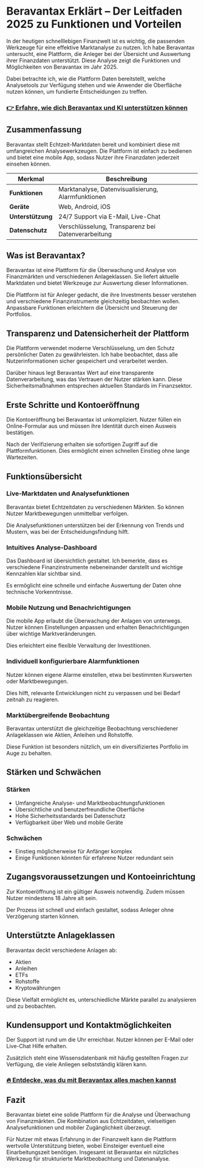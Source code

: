 # Beravantax Erklärt – Der Leitfaden 2025 zu Funktionen und Vorteilen
   

In der heutigen schnelllebigen Finanzwelt ist es wichtig, die passenden Werkzeuge für eine effektive Marktanalyse zu nutzen. Ich habe Beravantax untersucht, eine Plattform, die Anleger bei der Übersicht und Auswertung ihrer Finanzdaten unterstützt. Diese Analyse zeigt die Funktionen und Möglichkeiten von Beravantax im Jahr 2025.  

Dabei betrachte ich, wie die Plattform Daten bereitstellt, welche Analysetools zur Verfügung stehen und wie Anwender die Oberfläche nutzen können, um fundierte Entscheidungen zu treffen.  

### [👉 Erfahre, wie dich Beravantax und KI unterstützen können](https://t.co/Uuf7t2AoxY)
## Zusammenfassung  

Beravantax stellt Echtzeit-Marktdaten bereit und kombiniert diese mit umfangreichen Analysewerkzeugen. Die Plattform ist einfach zu bedienen und bietet eine mobile App, sodass Nutzer ihre Finanzdaten jederzeit einsehen können.  

| Merkmal                 | Beschreibung                                  |
|-------------------------|-----------------------------------------------|
| **Funktionen**          | Marktanalyse, Datenvisualisierung, Alarmfunktionen |
| **Geräte**              | Web, Android, iOS                             |
| **Unterstützung**       | 24/7 Support via E-Mail, Live-Chat           |
| **Datenschutz**         | Verschlüsselung, Transparenz bei Datenverarbeitung |

## Was ist Beravantax?  

Beravantax ist eine Plattform für die Überwachung und Analyse von Finanzmärkten und verschiedenen Anlageklassen. Sie liefert aktuelle Marktdaten und bietet Werkzeuge zur Auswertung dieser Informationen.  

Die Plattform ist für Anleger gedacht, die ihre Investments besser verstehen und verschiedene Finanzinstrumente gleichzeitig beobachten wollen. Anpassbare Funktionen erleichtern die Übersicht und Steuerung der Portfolios.  

## Transparenz und Datensicherheit der Plattform  

Die Plattform verwendet moderne Verschlüsselung, um den Schutz persönlicher Daten zu gewährleisten. Ich habe beobachtet, dass alle Nutzerinformationen sicher gespeichert und verarbeitet werden.  

Darüber hinaus legt Beravantax Wert auf eine transparente Datenverarbeitung, was das Vertrauen der Nutzer stärken kann. Diese Sicherheitsmaßnahmen entsprechen aktuellen Standards im Finanzsektor.  

## Erste Schritte und Kontoeröffnung  

Die Kontoeröffnung bei Beravantax ist unkompliziert. Nutzer füllen ein Online-Formular aus und müssen ihre Identität durch einen Ausweis bestätigen.  

Nach der Verifizierung erhalten sie sofortigen Zugriff auf die Plattformfunktionen. Dies ermöglicht einen schnellen Einstieg ohne lange Wartezeiten.  

## Funktionsübersicht  

### Live-Marktdaten und Analysefunktionen  

Beravantax bietet Echtzeitdaten zu verschiedenen Märkten. So können Nutzer Marktbewegungen unmittelbar verfolgen.  

Die Analysefunktionen unterstützen bei der Erkennung von Trends und Mustern, was bei der Entscheidungsfindung hilft.  

### Intuitives Analyse-Dashboard  

Das Dashboard ist übersichtlich gestaltet. Ich bemerkte, dass es verschiedene Finanzinstrumente nebeneinander darstellt und wichtige Kennzahlen klar sichtbar sind.  

Es ermöglicht eine schnelle und einfache Auswertung der Daten ohne technische Vorkenntnisse.  

### Mobile Nutzung und Benachrichtigungen  

Die mobile App erlaubt die Überwachung der Anlagen von unterwegs. Nutzer können Einstellungen anpassen und erhalten Benachrichtigungen über wichtige Marktveränderungen.  

Dies erleichtert eine flexible Verwaltung der Investitionen.  

### Individuell konfigurierbare Alarmfunktionen  

Nutzer können eigene Alarme einstellen, etwa bei bestimmten Kurswerten oder Marktbewegungen.  

Dies hilft, relevante Entwicklungen nicht zu verpassen und bei Bedarf zeitnah zu reagieren.  

### Marktübergreifende Beobachtung  

Beravantax unterstützt die gleichzeitige Beobachtung verschiedener Anlageklassen wie Aktien, Anleihen und Rohstoffe.  

Diese Funktion ist besonders nützlich, um ein diversifiziertes Portfolio im Auge zu behalten.  

## Stärken und Schwächen  

### Stärken  
- Umfangreiche Analyse- und Marktbeobachtungsfunktionen  
- Übersichtliche und benutzerfreundliche Oberfläche  
- Hohe Sicherheitsstandards bei Datenschutz  
- Verfügbarkeit über Web und mobile Geräte  

### Schwächen  
- Einstieg möglicherweise für Anfänger komplex  
- Einige Funktionen könnten für erfahrene Nutzer redundant sein  

## Zugangsvoraussetzungen und Kontoeinrichtung  

Zur Kontoeröffnung ist ein gültiger Ausweis notwendig. Zudem müssen Nutzer mindestens 18 Jahre alt sein.  

Der Prozess ist schnell und einfach gestaltet, sodass Anleger ohne Verzögerung starten können.  

## Unterstützte Anlageklassen  

Beravantax deckt verschiedene Anlagen ab:  
- Aktien  
- Anleihen  
- ETFs  
- Rohstoffe  
- Kryptowährungen  

Diese Vielfalt ermöglicht es, unterschiedliche Märkte parallel zu analysieren und zu beobachten.  

## Kundensupport und Kontaktmöglichkeiten  

Der Support ist rund um die Uhr erreichbar. Nutzer können per E-Mail oder Live-Chat Hilfe erhalten.  

Zusätzlich steht eine Wissensdatenbank mit häufig gestellten Fragen zur Verfügung, die viele Anliegen selbstständig klären kann.  

### [🔥 Entdecke, was du mit Beravantax alles machen kannst](https://t.co/Uuf7t2AoxY)
## Fazit  

Beravantax bietet eine solide Plattform für die Analyse und Überwachung von Finanzmärkten. Die Kombination aus Echtzeitdaten, vielseitigen Analysefunktionen und mobiler Zugänglichkeit überzeugt.  

Für Nutzer mit etwas Erfahrung in der Finanzwelt kann die Plattform wertvolle Unterstützung bieten, wobei Einsteiger eventuell eine Einarbeitungszeit benötigen. Insgesamt ist Beravantax ein nützliches Werkzeug für strukturierte Marktbeobachtung und Datenanalyse.